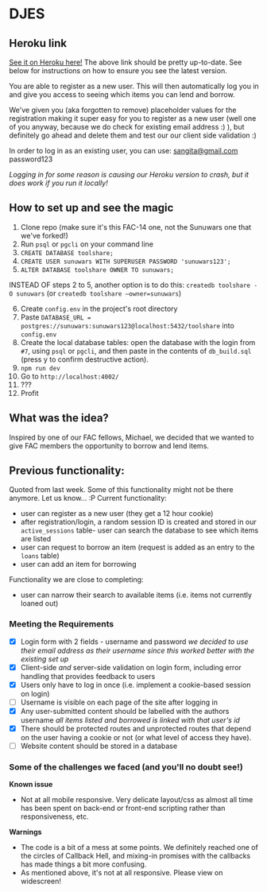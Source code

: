 # DJES

## Heroku link
[See it on Heroku here!](https://desolate-lake-72795.herokuapp.com/)
The above link should be pretty up-to-date. See below for instructions on how to ensure you see the latest version.

You are  able to register as a new user. This will then automatically log you in and give you access to seeing which items you can lend and borrow.

We've given you (aka forgotten to remove) placeholder values for the registration making it super easy for you to register as a new user (well one of you anyway, because we do check for existing email address :) ), but definitely go ahead and delete them and test our our client side validation :)

In order to log in as an existing user, you can use:
sangita@gmail.com
password123

*Logging in for some reason is causing our Heroku version to crash, but it does work if you run it locally!*

## How to set up and see the magic
1. Clone repo (make sure it's this FAC-14 one, not the Sunuwars one that we've forked!)
2. Run `psql` or `pgcli` on your command line
3. `CREATE DATABASE toolshare;`
4. `CREATE USER sunuwars WITH SUPERUSER PASSWORD 'sunuwars123';`
5. `ALTER DATABASE toolshare OWNER TO sunuwars;`

INSTEAD OF steps 2 to 5, another option is to do this:
`createdb toolshare -O sunuwars`
(or `createdb toolshare –owner=sunuwars`)

6. Create `config.env` in the project's root directory
7. Paste `DATABASE_URL = postgres://sunuwars:sunuwars123@localhost:5432/toolshare` into `config.env`
8. Create the local database tables: open the database with the login from `#7`, using `psql` or `pgcli`, and then paste in the contents of `db_build.sql` (press y to confirm destructive action).
9. `npm run dev`
10. Go to `http://localhost:4002/`
11. ???
12. Profit

## What was the idea?
Inspired by one of our FAC fellows, Michael, we decided that we wanted to give FAC members the opportunity to borrow and lend items. 

## Previous functionality:
Quoted from last week. Some of this functionality might not be there anymore. Let us know... :P
Current functionality:
- user can register as a new user (they get a 12 hour cookie)
- after registration/login, a random session ID is created and stored in our `active_sessions` table- user can search the database to see which items are listed
- user can request to borrow an item (request is added as an entry to the `loans` table)
- user can add an item for borrowing

Functionality we are close to completing:
- user can narrow their search to available items (i.e. items not currently loaned out)

### Meeting the Requirements
+ [x] Login form with 2 fields - username and password *we decided to use their email address as their username since this worked better with the existing set up*
+ [x] Client-side _and_ server-side validation on login form, including error handling that provides feedback to users
+ [x] Users only have to log in once (i.e. implement a cookie-based session on login)
+ [ ] Username is visible on each page of the site after logging in
+ [x] Any user-submitted content should be labelled with the authors username *all items listed and borrowed is linked with that user's id*
+ [x] There should be protected routes and unprotected routes that depend on the user having a cookie or not (or what level of access they have).
+ [ ] Website content should be stored in a database

### Some of the challenges we faced (and you'll no doubt see!)

**Known issue**
- Not at all mobile responsive. Very delicate layout/css as almost all time has been spent on back-end or front-end scripting rather than responsiveness, etc.

**Warnings**
- The code is a bit of a mess at some points. We definitely reached one of the circles of Callback Hell, and mixing-in promises with the callbacks has made things a bit more confusing.
- As mentioned above, it's not at all responsive. Please view on widescreen!

